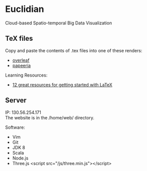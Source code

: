 # Euclidian
Cloud-based Spatio-temporal Big Data Visualization

## TeX files
Copy and paste the contents of .tex files into one of these renders:
* [overleaf](https://www.overleaf.com/)
* [papeeria](https://papeeria.com/)

Learning Resources:
* [12 great resources for getting started with LaTeX](http://www.howtotex.com/general/12-great-resources-for-getting-started-with-latex/)

## Server
IP: 130.56.254.171
<br>The website is in the /home/web/ directory.

Software:
* Vim
* Git
* JDK 8
* Scala
* Node.js
* Three.js \<script src="/js/three.min.js"\>\</script\>

